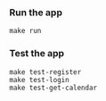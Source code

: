 ### Run the app 
```
make run
```


### Test the app 

```
make test-register
make test-login
make test-get-calendar

```